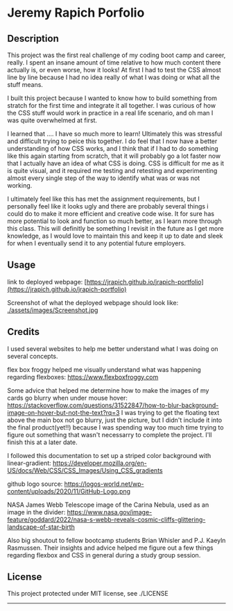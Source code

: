 # Jeremy Rapich Porfolio

## Description

This project was the first real challenge of my coding boot camp and career, really. I spent an insane amount of time
relative to how much content there actually is, or even worse, how it looks! At first I had to test the CSS almost 
line by line because I had no idea really of what I was doing or what all the stuff means.

I built this project because I wanted to know how to build something from stratch for the first time and integrate it all
together. I was curious of how the CSS stuff would work in practice in a real life scenario, and oh man I was quite overwhelmed at first.

I learned that .... I have so much more to learn! Ultimately this was stressful and difficult trying to peice this together.
I do feel that I now have a better understanding of how CSS works, and I think that if I had to do something like this again
starting from scratch, that it will probably go a lot faster now that I actually have an idea of what CSS is doing.
CSS is difficult for me as it is quite visual, and it required me testing and retesting and experimenting almost every single step 
of the way to identify what was or was not working.

I ultimately feel like this has met the assignment requirements, but I personally feel like it looks ugly and there are probably several things i could do to make it more efficient and creative code wise. It for sure has more potential to look and function so much better, as I learn more through this class. This will definitly be something I revisit in the future as I get more knowledge, as I would love to maintain this and keep it up to date and sleek for when I eventually send it to any potential future employers.

## Usage

link to deployed webpage:
[https://jrapich.github.io/jrapich-portfolio](https://jrapich.github.io/jrapich-portfolio)

Screenshot of what the deployed webpage should look like: 
[./assets/images/Screenshot.jpg](Screenshot)

## Credits

I used several websites to help me better understand what I was doing on several concepts.

flex box froggy helped me visually understand what was happening regarding flexboxes:
https://www.flexboxfroggy.com

Some advice that helped me determine how to make the images of my cards go blurry when under mouse hover:
https://stackoverflow.com/questions/31522847/how-to-blur-background-image-on-hover-but-not-the-text?rq=3
I was trying to get the floating text above the main box not go blurry, just the picture, but I didn't include it 
into the final product(yet!!) because I was spending way too much time trying to figure out something that wasn't necessarry
to complete the project. I'll finish this at a later date.

I followed this documentation to set up a striped color background with linear-gradient:
https://developer.mozilla.org/en-US/docs/Web/CSS/CSS_Images/Using_CSS_gradients

github logo source:
https://logos-world.net/wp-content/uploads/2020/11/GitHub-Logo.png

NASA James Webb Telescope image of the Carina Nebula, used as an image in the divider:
https://www.nasa.gov/image-feature/goddard/2022/nasa-s-webb-reveals-cosmic-cliffs-glittering-landscape-of-star-birth

Also big shoutout to fellow bootcamp students Brian Whisler and P.J. Kaeyln Rasmussen. Their insights and advice helped me figure out a few things regarding flexbox and CSS in general during a study group session.

## License

This project protected under MIT license, see ./LICENSE

---